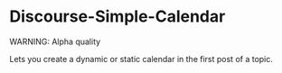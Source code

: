 # Discourse-Simple-Calendar

WARNING: Alpha quality

Lets you create a dynamic or static calendar in the first post of a topic.
